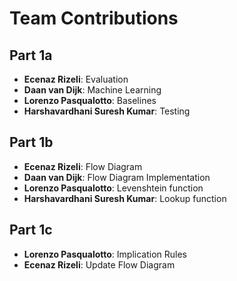 # Team Contributions

## Part 1a
- **Ecenaz Rizeli**: Evaluation
- **Daan van Dijk**: Machine Learning 
- **Lorenzo Pasqualotto**: Baselines
- **Harshavardhani Suresh Kumar**: Testing

## Part 1b
- **Ecenaz Rizeli**: Flow Diagram
- **Daan van Dijk**: Flow Diagram Implementation
- **Lorenzo Pasqualotto**: Levenshtein function
- **Harshavardhani Suresh Kumar**: Lookup function

## Part 1c
- **Lorenzo Pasqualotto**: Implication Rules
- **Ecenaz Rizeli**: Update Flow Diagram



